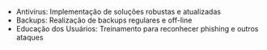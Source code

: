 - Antivírus: Implementação de soluções robustas e atualizadas
- Backups: Realização de backups regulares e off-line
- Educação dos Usuários: Treinamento para reconhecer phishing e outros ataques

